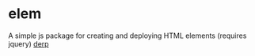 # elem
A simple js package for creating and deploying HTML elements (requires jquery) <a href="https://htmlpreview.github.io/?demo.html">derp</a>
